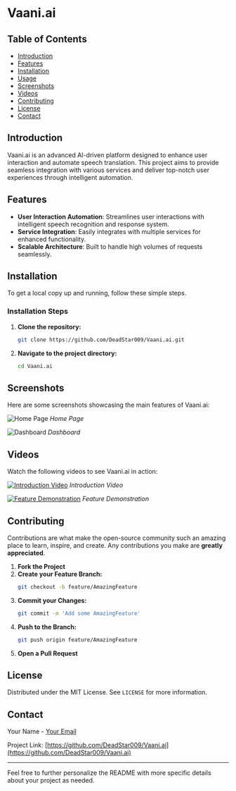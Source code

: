 # Vaani.ai


## Table of Contents

- [Introduction](#introduction)
- [Features](#features)
- [Installation](#installation)
- [Usage](#usage)
- [Screenshots](#screenshots)
- [Videos](#videos)
- [Contributing](#contributing)
- [License](#license)
- [Contact](#contact)

## Introduction

Vaani.ai is an advanced AI-driven platform designed to enhance user interaction and automate speech translation. This project aims to provide seamless integration with various services and deliver top-notch user experiences through intelligent automation.

## Features

- **User Interaction Automation**: Streamlines user interactions with intelligent speech recognition and response system.
- **Service Integration**: Easily integrates with multiple services for enhanced functionality.
- **Scalable Architecture**: Built to handle high volumes of requests seamlessly.

## Installation

To get a local copy up and running, follow these simple steps.


### Installation Steps

1. **Clone the repository:**
   ```sh
   git clone https://github.com/DeadStar009/Vaani.ai.git
   ```
2. **Navigate to the project directory:**
   ```sh
   cd Vaani.ai
   ```


## Screenshots

Here are some screenshots showcasing the main features of Vaani.ai:

![Home Page]()
*Home Page*

![Dashboard](assets/screenshots/dashboard.png)
*Dashboard*

## Videos

Watch the following videos to see Vaani.ai in action:

[![Introduction Video](assets/videos/intro-thumbnail.png)](assets/videos/intro.mp4)
*Introduction Video*

[![Feature Demonstration](assets/videos/feature-demo-thumbnail.png)](assets/videos/feature-demo.mp4)
*Feature Demonstration*

## Contributing

Contributions are what make the open-source community such an amazing place to learn, inspire, and create. Any contributions you make are **greatly appreciated**.

1. **Fork the Project**
2. **Create your Feature Branch:**
   ```sh
   git checkout -b feature/AmazingFeature
   ```
3. **Commit your Changes:**
   ```sh
   git commit -m 'Add some AmazingFeature'
   ```
4. **Push to the Branch:**
   ```sh
   git push origin feature/AmazingFeature
   ```
5. **Open a Pull Request**

## License

Distributed under the MIT License. See `LICENSE` for more information.

## Contact

Your Name - [Your Email](mailto:your.email@example.com)

Project Link: [https://github.com/DeadStar009/Vaani.ai](https://github.com/DeadStar009/Vaani.ai)

---

Feel free to further personalize the README with more specific details about your project as needed.
